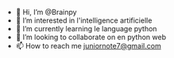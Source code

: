 - 👋 Hi, I’m @Brainpy
- 👀 I’m interested in l'intelligence artificielle 
- 🌱 I’m currently learning le language python
- 💞️ I’m looking to collaborate on en python web 
- 📫 How to reach me juniornote7@gmail.com

<!---
Brainpy/Brainpy is a ✨ special ✨ repository because its `README.md` (this file) appears on your GitHub profile.
You can click the Preview link to take a look at your changes.
--->
